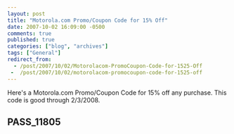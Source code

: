 ```yaml
---
layout: post
title: "Motorola.com Promo/Coupon Code for 15% Off"
date: 2007-10-02 16:09:00 -0500
comments: true
published: true
categories: ["blog", "archives"]
tags: ["General"]
redirect_from: 
  - /post/2007/10/02/Motorolacom-PromoCoupon-Code-for-1525-Off
 -  /post/2007/10/02/motorolacom-promocoupon-code-for-1525-off
---
```

<!-- more -->
<P>Here's a Motorola.com Promo/Coupon Code for 15% off any purchase. This code is good through 2/3/2008.</P>
<H2>PASS_11805</H2>
